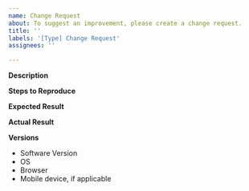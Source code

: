 ```yaml
---
name: Change Request
about: To suggest an improvement, please create a change request.
title: ''
labels: '[Type] Change Request'
assignees: ''

---
```


**Description**

**Steps to Reproduce**

**Expected Result**

**Actual Result**

**Versions**
- Software Version
- OS
- Browser
- Mobile device, if applicable
